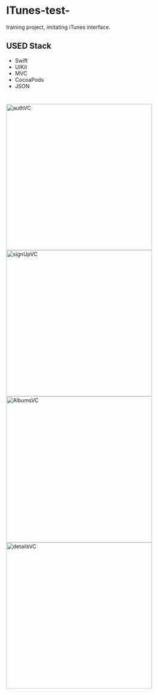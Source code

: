 # ITunes-test-
training project, imitating iTunes interface.

## **USED Stack**
- Swift
- UIKit
- MVC
- CocoaPods
- JSON

#
<img width="389" alt="authVC" src="https://user-images.githubusercontent.com/96972423/169451248-88ad0264-e739-4f2d-aa7b-7f68ae79556b.png"><img width="389" alt="signUpVC" src="https://user-images.githubusercontent.com/96972423/169451262-9c032879-ec20-4e84-92a0-45aab831d77c.png">
<img width="389" alt="AlbumsVC" src="https://user-images.githubusercontent.com/96972423/169451275-52dbf807-8ed2-4872-8e6f-2db621d84c7b.png"><img width="389" alt="detailsVC" src="https://user-images.githubusercontent.com/96972423/169451280-a63d39dc-d54a-42fd-927d-c54781f0e0c8.png">
